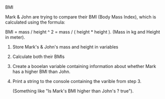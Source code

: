 BMI

Mark & John are trying to compare their BMI (Body Mass Index), which is calculated using the formula:

BMI = mass / height ^ 2 = mass / ( height * height ). (Mass in kg and Height in meter).

1. Store Mark's & John's mass and height in variables
2. Calculate both their BMIs
3. Create a booelan variable containing information about whether Mark has a higher BMI than John.
4. Print a string to the console containing the varible from step 3.
   
   (Something like "Is Mark's BMI higher than John's ? true").
